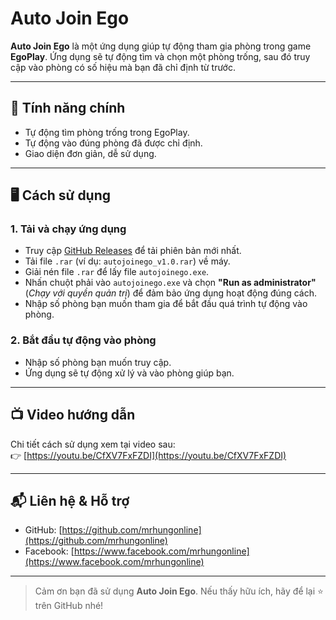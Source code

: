 # Auto Join Ego

**Auto Join Ego** là một ứng dụng giúp tự động tham gia phòng trong game **EgoPlay**. Ứng dụng sẽ tự động tìm và chọn một phòng trống, sau đó truy cập vào phòng có số hiệu mà bạn đã chỉ định từ trước.

---

## 🚀 Tính năng chính

- Tự động tìm phòng trống trong EgoPlay.
- Tự động vào đúng phòng đã được chỉ định.
- Giao diện đơn giản, dễ sử dụng.

---

## 🖥️ Cách sử dụng

### 1. Tải và chạy ứng dụng

- Truy cập [GitHub Releases](https://github.com/mrhungonline/auto_join_ego/releases) để tải phiên bản mới nhất.
- Tải file `.rar` (ví dụ: `autojoinego_v1.0.rar`) về máy.
- Giải nén file `.rar` để lấy file `autojoinego.exe`.
- Nhấn chuột phải vào `autojoinego.exe` và chọn **"Run as administrator"** (*Chạy với quyền quản trị*) để đảm bảo ứng dụng hoạt động đúng cách.
- Nhập số phòng bạn muốn tham gia để bắt đầu quá trình tự động vào phòng.

### 2. Bắt đầu tự động vào phòng

- Nhập số phòng bạn muốn truy cập.
- Ứng dụng sẽ tự động xử lý và vào phòng giúp bạn.

---

## 📺 Video hướng dẫn

Chi tiết cách sử dụng xem tại video sau:  
👉 [https://youtu.be/CfXV7FxFZDI](https://youtu.be/CfXV7FxFZDI)

---

## 📬 Liên hệ & Hỗ trợ

- GitHub: [https://github.com/mrhungonline](https://github.com/mrhungonline)
- Facebook: [https://www.facebook.com/mrhungonline](https://www.facebook.com/mrhungonline)

---

> Cảm ơn bạn đã sử dụng **Auto Join Ego**. Nếu thấy hữu ích, hãy để lại ⭐ trên GitHub nhé!
